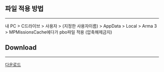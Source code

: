 ## 파일 적용 방법
---
내 PC > C드라이브 > 사용자 > (지정한 사용자이름) >  AppData > Local > Arma 3 > MPMissionsCache에다가 pbo파일 적용 (압축해제금지)

## Download
---
[다운로드](https://drive.google.com/file/d/1WeYsBJ3N3JcjBtx2gddFJ02MPYz1ZRFJ/view?usp=sharing)
